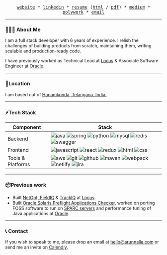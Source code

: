 <div align="center">
  <samp>
    <a href="https://www.arunnalla.com/">website</a>
    *
    <a href="https://www.linkedin.com/in/arunnalla">linkedin</a>
    *
    <a href="https://arunnalla.github.io/static/resume/resume.html">resume</a> 
    (<a href="https://arunnalla.github.io/static/resume/resume.html">html</a>
    /
    <a href="https://arunnalla.github.io/static/resume/resume.pdf">pdf</a>)
    *
    <a href="https://www.medium.com/@arunnalla">medium</a>
    *
    <a href="https://www.polywork.com/arunnalla">polywork</a>
    *
    <a href="mailto:hello@arunnalla.com">email</a>
  </samp>
</div>

<hr/>

### 👨🏻‍💻 About Me

I am a full stack developer with 6 years of experience. I relish the challenges of building products from scratch, maintaining them, writing scalable and production-ready code.

I have previously worked as Technical Lead at <a href="https://locus.sh">Locus</a> & Associate Software Engineer at <a href="https://oracle.com">Oracle</a>.

<hr/>

### 📍Location

I am based out of <a href="https://arunnalla.github.io/where">Hanamkonda, Telangana, India.</a>

<hr/>

### ⚡Tech Stack

| Component         | Stack                                                                                                                                                                                                                                                                                                                                                                                                                                                                                                                                                                                                                                                                                                                                                                                                                                                  |
| ----------------- | ------------------------------------------------------------------------------------------------------------------------------------------------------------------------------------------------------------------------------------------------------------------------------------------------------------------------------------------------------------------------------------------------------------------------------------------------------------------------------------------------------------------------------------------------------------------------------------------------------------------------------------------------------------------------------------------------------------------------------------------------------------------------------------------------------------------------------------------------------ |
| Backend           | <img alt="java" src="https://img.shields.io/badge/Java-ED8B00?style=for-the-badge&logo=java&logoColor=white"/> <img alt="spring" src="https://img.shields.io/badge/Spring-6DB33F?style=for-the-badge&logo=spring&logoColor=white"/> <img alt="python" src="https://img.shields.io/badge/Python-FFD43B?style=for-the-badge&logo=python&logoColor=blue"/> <img alt="mysql" src="https://img.shields.io/badge/MySQL-005C84?style=for-the-badge&logo=mysql&logoColor=white"/> <img alt="redis" src="https://img.shields.io/badge/redis-%23DD0031.svg?&style=for-the-badge&logo=redis&logoColor=white"/> <img alt="swagger" src="https://img.shields.io/badge/Swagger-85EA2D?style=for-the-badge&logo=Swagger&logoColor=white"/>                                                                                                                            |
| Frontend          | <img alt="javascript" src="https://img.shields.io/badge/JavaScript-323330?style=for-the-badge&logo=javascript&logoColor=F7DF1E"/> <img alt="react" src="https://img.shields.io/badge/React-20232A?style=for-the-badge&logo=react&logoColor=61DAFB"> <img alt="redux" src="https://img.shields.io/badge/Redux-593D88?style=for-the-badge&logo=redux&logoColor=white"> <img alt="html" src="https://img.shields.io/badge/HTML5-E34F26?style=for-the-badge&logo=html5&logoColor=white"> <img alt="css" src="https://img.shields.io/badge/CSS3-1572B6?style=for-the-badge&logo=css3&logoColor=white">                                                                                                                                                                                                                                                      |
| Tools & Platforms | <img alt="aws" src="https://img.shields.io/badge/Amazon_AWS-FF9900?style=for-the-badge&logo=amazonaws&logoColor=white"/> <img alt="git" src="https://img.shields.io/badge/GIT-E44C30?style=for-the-badge&logo=git&logoColor=white"/> <img alt="github" src="https://img.shields.io/badge/GitHub-100000?style=for-the-badge&logo=github&logoColor=white"> <img alt="maven" src="https://img.shields.io/badge/apache_maven-C71A36?style=for-the-badge&logo=apachemaven&logoColor=white"/> <img alt="webpack" src="https://img.shields.io/badge/Webpack-8DD6F9?style=for-the-badge&logo=Webpack&logoColor=white"/> <img alt="netlify" src="https://img.shields.io/badge/Netlify-00C7B7?style=for-the-badge&logo=netlify&logoColor=white"/> <img alt="jira" src="https://img.shields.io/badge/Jira-0052CC?style=for-the-badge&logo=Jira&logoColor=white"/> |

<hr/>

### 📦Previous work

- Built <a href="https://locus.sh/locus-labs/">NetOpt, FieldIQ</a> & <a href="https://locus.sh/products/trackiq/">TrackIQ</a> at <a href="https://locus.sh">Locus</a>.
- Built <a href="https://www.oracle.com/solaris/solaris11/downloads/solaris11-preflight-checker-tool-v113-downloads.html">Oracle Solaris Preflight Applications Checker</a>, worked on porting FOSS software to run on <a href="https://www.oracle.com/in/servers/sparc/">SPARC servers</a> and performance tuning of Java applications at <a href="https://www.oracle.com/">Oracle</a>.

<hr/>

### 📞 Contact

If you wish to speak to me, please drop an email at <a href="mailto:hello@arunnalla.com">hello@arunnalla.com</a> or send me an invite on <a href="https://calendly.com/arunnalla/30min">Calendly</a>.
